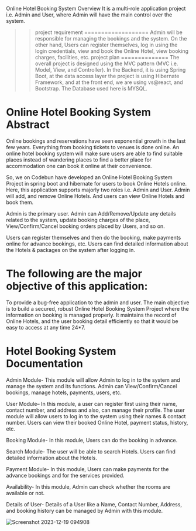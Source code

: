 Online Hotel Booking System Overview
It is a multi-role application project i.e. Admin and User, where Admin will have the main control over the system.
>>project requirement
===================
Admin will be responsible for managing the bookings and the system. On the other hand,
Users can register themselves, log in using the login credentials, view and book the Online Hotel, view booking charges, facilities, etc.
project plan
==============
The overall project is designed using the MVC pattern (MVC i.e. Model, View, and Controller). In the Backend,
it is using Spring Boot, at the data access layer the project is using Hibernate Framework, and at the front end, 
we are using vs@react, and Bootstrap. The Database used here is MYSQL.
>>
Online Hotel Booking System Abstract
=======================================
Online bookings and reservations have seen exponential growth in the last few years. Everything from booking tickets to venues is done online.
An online hotel booking system will make sure users are able to find suitable places instead of wandering places to find a better place for accommodation one can book it online at their convenience.

So, we on Codebun have developed an Online Hotel Booking System Project in spring boot and hibernate for users to book Online Hotels online.
Here, this application supports majorly two roles i.e. Admin and User. Admin will add, and remove Online Hotels. And users can view Online Hotels and book them.

Admin is the primary user. Admin can Add/Remove/Update any details related to the system, update booking charges of the place, View/Confirm/Cancel booking orders placed by Users, and so on.

Users can register themselves and then do the booking, make payments online for advance bookings, etc.
Users can find detailed information about the Hotels & packages on the system after logging in.

The following are the major objective of this application:
===========================================================
To provide a bug-free application to the admin and user.
The main objective is to build a secured, robust Online Hotel Booking System Project where the information on booking is managed properly.
It maintains the record of Online Hotels, and the user booking detail efficiently so that it would be easy to access at any time 24*7.


 Hotel Booking System  Documentation
 ==================================
Admin Module- This module will allow Admin to log in to the system and manage the system and its functions. Admin can View/Confirm/Cancel bookings, manage hotels, payments, users, etc.

User Module– In this module, a user can register first using their name, contact number, and address and also, can manage their profile.
The user module will allow users to log in to the system using their names & contact number. Users can view their booked Online Hotel, payment status, history, etc.

Booking Module- In this module, Users can do the booking in advance.

Search Module- The user will be able to search Hotels. Users can find detailed information about the Hotels.

Payment Module- In this module, Users can make payments for the advance bookings and for the services provided.

Availability- In this module, Admin can check whether the rooms are available or not.

Details of User- Details of a User like a Name, Contact Number, Address, and booking history can be managed by Admin with this module.


![Screenshot 2023-12-19 094908](https://github.com/Elvis16q/KivuSide-Hotel-Fronted/assets/137180945/dda6890e-5510-4d14-aed0-ab2c7d1e72d5)



















